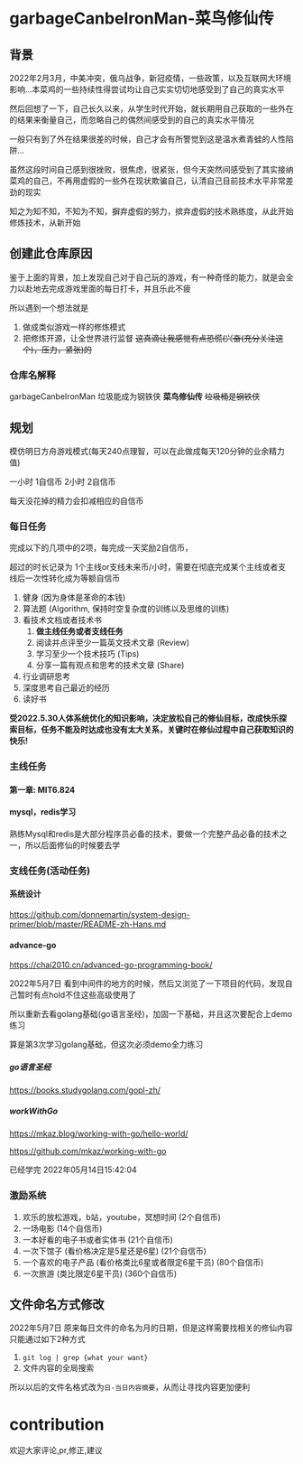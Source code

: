 # garbageCanbeIronMan-菜鸟修仙传
## 背景
2022年2月3月，中美冲突，俄乌战争，新冠疫情，一些政策，以及互联网大环境影响...本菜鸡的一些持续性得尝试均让自己实实切切地感受到了自己的真实水平

然后回想了一下，自己长久以来，从学生时代开始，就长期用自己获取的一些外在的结果来衡量自己，而忽略自己的偶然间感受到的自己的真实水平情况

一般只有到了外在结果很差的时候，自己才会有所警觉到这是温水煮青蛙的人性陷阱...

虽然这段时间自己感到很挫败，很焦虑，很紧张，但今天突然间感受到了其实接纳菜鸡的自己，不再用虚假的一些外在现状欺骗自己，认清自己目前技术水平非常差劲的现实

知之为知不知，不知为不知，摒弃虚假的努力，摈弃虚假的技术熟练度，从此开始修炼技术，从新开始

## 创建此仓库原因
鉴于上面的背景，加上发现自己对于自己玩的游戏，有一种奇怪的能力，就是会全力以赴地去完成游戏里面的每日打卡，并且乐此不疲

所以遇到一个想法就是
1. 做成类似游戏一样的修炼模式
2. 把修炼开源，让全世界进行监督 ~~这真滴让我感觉有点恐慌(兴奋(充分关注这个)，压力，紧张)的~~

### 仓库名解释
garbageCanbeIronMan
垃圾能成为钢铁侠
**菜鸟修仙传**
~~垃圾桶是钢铁侠~~

## 规划
模仿明日方舟游戏模式(每天240点理智，可以在此做成每天120分钟的业余精力值) 

一小时 1自信币
2小时 2自信币

每天没花掉的精力会扣减相应的自信币
### 每日任务
完成以下的几项中的2项，每完成一天奖励2自信币，

超过的时长记录为 1个主线or支线未来币/小时，需要在彻底完成某个主线或者支线后一次性转化成为等额自信币

1. 健身 (因为身体是革命的本钱)
2. 算法题 (Algorithm, 保持时空复杂度的训练以及思维的训练)
3. 看技术文档或者技术书 
   1. **做主线任务或者支线任务**
   2. 阅读并点评至少一篇英文技术文章 (Review)
   3. 学习至少一个技术技巧 (Tips)
   4. 分享一篇有观点和思考的技术文章 (Share)
4. 行业调研思考
5. 深度思考自己最近的经历
6. 读好书

**受2022.5.30人体系统优化的知识影响，决定放松自己的修仙目标，改成快乐探索目标，任务不能及时达成也没有太大关系，关键时在修仙过程中自己获取知识的快乐!**

### 主线任务
#### 第一章: MIT6.824

#### mysql，redis学习
熟练Mysql和redis是大部分程序员必备的技术，要做一个完整产品必备的技术之一，所以后面修仙的时候要去学

### 支线任务(活动任务)
#### 系统设计
https://github.com/donnemartin/system-design-primer/blob/master/README-zh-Hans.md

#### advance-go
https://chai2010.cn/advanced-go-programming-book/

2022年5月7日 看到中间件的地方的时候，然后又浏览了一下项目的代码，发现自己暂时有点hold不住这些高级使用了

所以重新去看golang基础(go语言圣经)，加固一下基础，并且这次要配合上demo练习

算是第3次学习golang基础，但这次必须demo全力练习

##### go语言圣经
https://books.studygolang.com/gopl-zh/

##### workWithGo
https://mkaz.blog/working-with-go/hello-world/

https://github.com/mkaz/working-with-go

已经学完 2022年05月14日15:42:04 

### 激励系统
1. 欢乐的放松游戏，b站，youtube，冥想时间 (2个自信币)
2. 一场电影 (14个自信币)
3. 一本好看的电子书或者实体书 (21个自信币)
4. 一次下馆子 (看价格决定是5星还是6星) (21个自信币)
5. 一个喜欢的电子产品 (看价格类比6星或者限定6星干员) (80个自信币)
6. 一次旅游 (类比限定6星干员) (360个自信币)

## 文件命名方式修改
2022年5月7日 原来每日文件的命名为月的日期，但是这样需要找相关的修仙内容只能通过如下2种方式
1. `git log | grep {what your want}`
2. 文件内容的全局搜索

所以以后的文件名格式改为`日-当日内容摘要`，从而让寻找内容更加便利

# contribution
欢迎大家评论,pr,修正,建议
